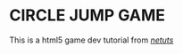 # CIRCLE JUMP GAME

This is a html5 game dev tutorial from [*netuts*](http://net.tutsplus.com/tutorials/html-css-techniques/build-your-first-game-with-html5/)





